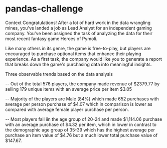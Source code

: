 # pandas-challenge

Context
Congratulations! After a lot of hard work in the data wrangling mines, you've landed a job as Lead Analyst for an independent gaming company. You've been assigned the task of analyzing the data for their most recent fantasy game Heroes of Pymoli.

Like many others in its genre, the game is free-to-play, but players are encouraged to purchase optional items that enhance their playing experience. As a first task, the company would like you to generate a report that breaks down the game's purchasing data into meaningful insights.


 Three observable trends based on the data analysis

 -- Out of the total 576 players, the company made revenue of $2379.77 by selling 179 unique items with an average price per item $3.05 

 -- Majority of the players are Male (84%) which made 652 purchases with average per person purchase of $4.07 which in comparison is lower as compared with average female player purchase per person.

 -- Most players fall iin the age group of 20-24  and made $1,114.06 purchase with an average purchase of $4.32 per item, which in lower in contrast to the demographic age group of 35-39 which has the highest average per purchase an item value of $4.76 but a much lower total purchase value of $147.67.

 
 
